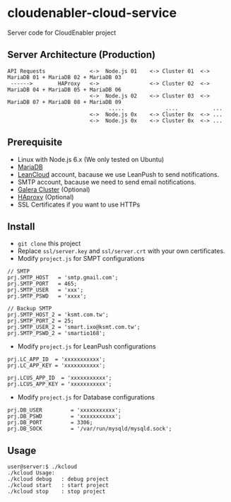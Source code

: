 # cloudenabler-cloud-service
Server code for CloudEnabler project

## Server Architecture (Production)
```
API Requests              <->  Node.js 01    <-> Cluster 01  <-> MariaDB 01 + MariaDB 02 + MariaDB 03
 ------>        HAProxy   <->                <-> Cluster 02  <-> MariaDB 04 + MariaDB 05 + MariaDB 06
                          <->  Node.js 02    <-> Cluster 03  <-> MariaDB 07 + MariaDB 08 + MariaDB 09
                                .....             ....           ...
                          <->  Node.js 0x    <-> Cluster 0x  <-> ...
                          <->  Node.js 0x    <-> Cluster 0x  <-> ...
```

## Prerequisite 
 - Linux with Node.js 6.x (We only tested on Ubuntu)
 - [MariaDB](https://mariadb.org/)
 - [LeanCloud](https://leancloud.cn/) account, bacause we use LeanPush to send notifications.
 - SMTP account, bacause we need to send email notifications.
 - [Galera Cluster](https://mariadb.org/installing-mariadb-galera-cluster-on-debian-ubuntu/) (Optional)
 - [HAproxy](www.haproxy.org) (Optional)
 - SSL Certificates if you want to use HTTPs
 
## Install
 - `git clone` this project
 - Replace `ssl/server.key` and `ssl/server.crt` with your own certificates. 
 - Modify `project.js` for SMPT configurations
 ```
 // SMTP
 prj.SMTP_HOST   = 'smtp.gmail.com';
 prj.SMTP_PORT   = 465; 
 prj.SMTP_USER   = 'xxx';
 prj.SMTP_PSWD   = 'xxxx';
 
 // Backup SMTP
 prj.SMTP_HOST_2 = 'ksmt.com.tw';
 prj.SMTP_PORT_2 = 25;
 prj.SMTP_USER_2 = 'smart.ixo@ksmt.com.tw';
 prj.SMTP_PSWD_2 = 'smartio168';
 ```
 - Modify `project.js` for LeanPush configurations
 ```
 prj.LC_APP_ID  = 'xxxxxxxxxxx';
 prj.LC_APP_KEY = 'xxxxxxxxxxx';

 prj.LCUS_APP_ID  = 'xxxxxxxxxxx';
 prj.LCUS_APP_KEY = 'xxxxxxxxxxx';
 ```

 - Modify `project.js` for Database configurations
 ```
 prj.DB_USER         = 'xxxxxxxxxxx';
 prj.DB_PSWD         = 'xxxxxxxxxxx';
 prj.DB_PORT         = 3306;
 prj.DB_SOCK         = '/var/run/mysqld/mysqld.sock';
 
 ```    
 
 ## Usage
 ```
 user@server:$ ./kcloud 
 ./kcloud Usage:
 ./kcloud debug   : debug project
 ./kcloud start   : start project
 ./kcloud stop    : stop project
 ```
 
 
 
